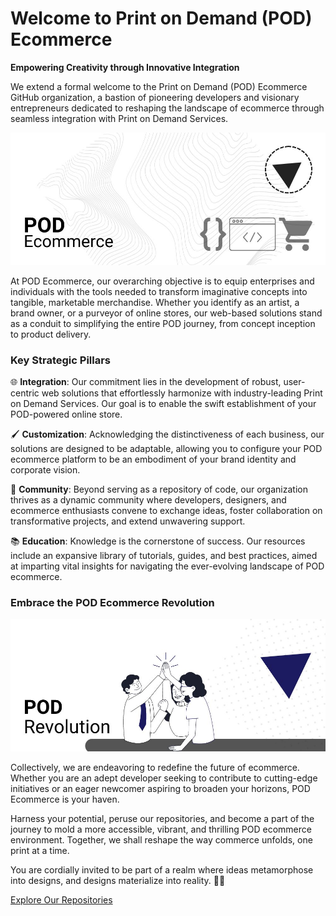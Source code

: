 # Welcome to Print on Demand (POD) Ecommerce

**Empowering Creativity through Innovative Integration**

We extend a formal welcome to the Print on Demand (POD) Ecommerce GitHub organization, a bastion of pioneering developers and visionary entrepreneurs dedicated to reshaping the landscape of ecommerce through seamless integration with Print on Demand Services.

![POD Ecommerce Banner](/profile/media/banner-1.jpg)

At POD Ecommerce, our overarching objective is to equip enterprises and individuals with the tools needed to transform imaginative concepts into tangible, marketable merchandise. Whether you identify as an artist, a brand owner, or a purveyor of online stores, our web-based solutions stand as a conduit to simplifying the entire POD journey, from concept inception to product delivery.

### **Key Strategic Pillars**

🌐 **Integration**: Our commitment lies in the development of robust, user-centric web solutions that effortlessly harmonize with industry-leading Print on Demand Services. Our goal is to enable the swift establishment of your POD-powered online store.

🖌️ **Customization**: Acknowledging the distinctiveness of each business, our solutions are designed to be adaptable, allowing you to configure your POD ecommerce platform to be an embodiment of your brand identity and corporate vision.

🌟 **Community**: Beyond serving as a repository of code, our organization thrives as a dynamic community where developers, designers, and ecommerce enthusiasts convene to exchange ideas, foster collaboration on transformative projects, and extend unwavering support.

📚 **Education**: Knowledge is the cornerstone of success. Our resources include an expansive library of tutorials, guides, and best practices, aimed at imparting vital insights for navigating the ever-evolving landscape of POD ecommerce.

### **Embrace the POD Ecommerce Revolution**

![POD Ecommerce Revolution](/profile/media/banner-revolution.jpg)

Collectively, we are endeavoring to redefine the future of ecommerce. Whether you are an adept developer seeking to contribute to cutting-edge initiatives or an eager newcomer aspiring to broaden your horizons, POD Ecommerce is your haven.

Harness your potential, peruse our repositories, and become a part of the journey to mold a more accessible, vibrant, and thrilling POD ecommerce environment. Together, we shall reshape the way commerce unfolds, one print at a time.

You are cordially invited to be part of a realm where ideas metamorphose into designs, and designs materialize into reality. 🌈✨

[Explore Our Repositories](https://github.com/POD-E-Commerce)

